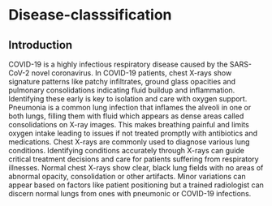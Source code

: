 # Disease-classsification

## Introduction
COVID-19 is a highly infectious respiratory disease caused by the SARS-CoV-2 novel coronavirus. In COVID-19 patients, chest X-rays show signature patterns like patchy infiltrates, ground glass opacities and pulmonary consolidations indicating fluid buildup and inflammation. Identifying these early is key to isolation and care with oxygen support. Pneumonia is a common lung infection that inflames the alveoli in one or both lungs, filling them with fluid which appears as dense areas called consolidations on X-ray images. This makes breathing painful and limits oxygen intake leading to issues if not treated promptly with antibiotics and medications. Chest X-rays are commonly used to diagnose various lung conditions. Identifying conditions accurately through X-rays can guide critical treatment decisions and care for patients suffering from respiratory illnesses. Normal chest X-rays show clear, black lung fields with no areas of abnormal opacity, consolidation or other artifacts. Minor variations can appear based on factors like patient positioning but a trained radiologist can discern normal lungs from ones with pneumonic or COVID-19 infections.
